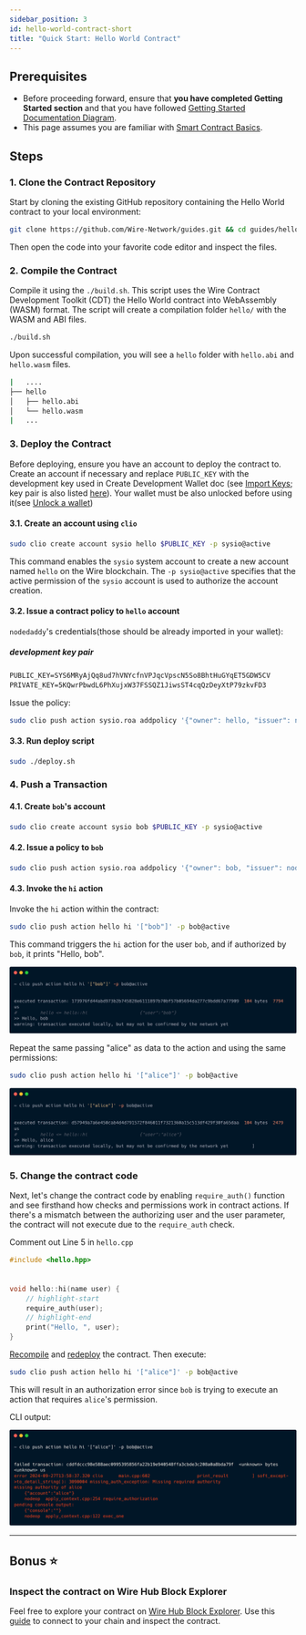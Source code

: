 ```yaml
---
sidebar_position: 3
id: hello-world-contract-short
title: "Quick Start: Hello World Contract"
---
```


<!-- # Hello World Contract -->

## Prerequisites

- Before proceeding forward, ensure that **you have completed Getting Started section** and that you have followed [Getting Started Documentation Diagram](/docs/getting-started/getting-started-intro.md).
- This page assumes you are familiar with [Smart Contract Basics](./smart-contract-basics.md).

## Steps

### 1. Clone the Contract Repository

Start by cloning the existing GitHub repository containing the Hello World contract to your local environment:

```bash
git clone https://github.com/Wire-Network/guides.git && cd guides/hello-world-contract
```

Then open the code into your favorite code editor and inspect the files.

### 2. Compile the Contract

Compile it using the `./build.sh`. This script uses the Wire Contract Development Toolkit (CDT) the Hello World contract into WebAssembly (WASM) format. The script will create a compilation folder `hello/` with the WASM and ABI files.

```bash
./build.sh
```

Upon successful compilation, you will see a `hello` folder with `hello.abi` and `hello.wasm` files.

<!-- ![compiled-dir](/img/compiled-dir.png) -->

```sh title="hello-world-contract/"
|   ....
├── hello           
│   ├── hello.abi
│   └── hello.wasm
|   ...
```

### 3. Deploy the Contract

Before deploying, ensure you have an account to deploy the contract to. Create an account if necessary and replace `PUBLIC_KEY` with the development key used in Create Development Wallet doc (see [Import Keys](../getting-started/create-development-wallet.md#import-keys-into-your-wallet); key pair is also listed [here](#development-key-pair)). Your wallet must be also unlocked before using it(see [Unlock a wallet](../getting-started/create-development-wallet.md#unlock-a-wallet))

#### 3.1. Create an account using `clio`

```bash
sudo clio create account sysio hello $PUBLIC_KEY -p sysio@active
```

This command enables the `sysio` system account to create a new account named `hello` on the Wire blockchain. The `-p sysio@active` specifies that the active permission of the `sysio` account is used to authorize the account creation.

#### 3.2. Issue a contract policy to `hello` account

`nodedaddy`'s credentials(those should be already imported in your wallet):

##### development key pair

```txt
PUBLIC_KEY=SYS6MRyAjQq8ud7hVNYcfnVPJqcVpscN5So8BhtHuGYqET5GDW5CV
PRIVATE_KEY=5KQwrPbwdL6PhXujxW37FSSQZ1JiwsST4cqQzDeyXtP79zkvFD3
```

Issue the policy:

```sh
sudo clio push action sysio.roa addpolicy '{"owner": hello, "issuer": nodedaddy,  "netWeight": "0.0100 SYS", "cpuWeight": "0.0100 SYS", "ramWeight": "0.0010 SYS", "timeBlock": 1, "networkGen": 0 }' -p nodedaddy@active
```

#### 3.3. Run deploy script

```bash
sudo ./deploy.sh
```

### 4. Push a Transaction

#### 4.1. Create `bob`'s account

```bash
sudo clio create account sysio bob $PUBLIC_KEY -p sysio@active
```

#### 4.2. Issue a policy to `bob`

```bash
sudo clio push action sysio.roa addpolicy '{"owner": bob, "issuer": nodedaddy,  "netWeight": "0.0100 SYS", "cpuWeight": "0.0100 SYS", "ramWeight": "0.0010 SYS", "timeBlock": 1, "networkGen": 0 }' -p nodedaddy@active
```

#### 4.3. Invoke the `hi` action

Invoke the `hi` action within the contract:

```bash
sudo clio push action hello hi '["bob"]' -p bob@active
```

This command triggers the `hi` action for the user `bob`, and if authorized by `bob`, it prints "Hello, bob".

![bob-says-hi](/img/clio-push-action-hello.png)

Repeat the same passing "alice" as data to the action and using the same permissions:

```bash
sudo clio push action hello hi '["alice"]' -p bob@active
```

![bob-invoke-with-alice](/img/clio-push-action-hello-2.png)

### 5. Change the contract code

Next, let's change the contract code by enabling `require_auth()` function and see firsthand how checks and permissions work in contract actions. If there's a mismatch between the authorizing user and the user parameter, the contract will not execute due to the `require_auth` check.

Comment out Line 5 in `hello.cpp`

```cpp title="hello.cpp"
#include <hello.hpp>


void hello::hi(name user) {
    // highlight-start
    require_auth(user);
    // highlight-end  
    print("Hello, ", user);
}

```

[Recompile](#2-compile-the-contract) and [redeploy](#3-deploy-the-contract) the contract. Then execute:

```bash
sudo clio push action hello hi '["alice"]' -p bob@active
```

This will result in an authorization error since `bob` is trying to execute an action that requires `alice`'s permission.

CLI output:

![missing-authority](/img/clio-failed-trx-auth.png)

---

## Bonus ⭐️

### Inspect the contract on Wire Hub Block Explorer

Feel free to explore your contract on [Wire Hub Block Explorer](https://explore.wire.foundation). Use this [guide](/docs/wire-hub/connect-to-a-rpc.md) to connect to your chain and inspect the contract.
